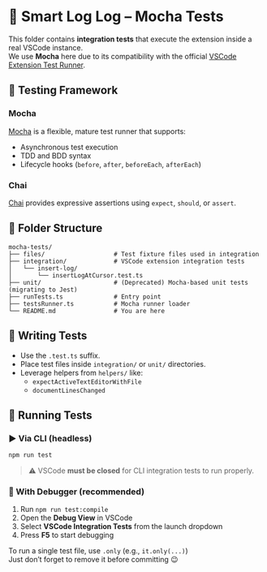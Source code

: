 # 🧪 Smart Log Log – Mocha Tests

This folder contains **integration tests** that execute the extension inside a real VSCode instance.  
We use **Mocha** here due to its compatibility with the official [VSCode Extension Test Runner](https://code.visualstudio.com/api/working-with-extensions/testing-extension).

## 🔧 Testing Framework

### **Mocha**

[Mocha](https://mochajs.org/) is a flexible, mature test runner that supports:

- Asynchronous test execution
- TDD and BDD syntax
- Lifecycle hooks (`before`, `after`, `beforeEach`, `afterEach`)

### **Chai**

[Chai](https://www.chaijs.com/) provides expressive assertions using `expect`, `should`, or `assert`.

## 📁 Folder Structure

```
mocha-tests/
├── files/                   # Test fixture files used in integration
├── integration/             # VSCode extension integration tests
│   └── insert-log/
│       └── insertLogAtCursor.test.ts
├── unit/                    # (Deprecated) Mocha-based unit tests (migrating to Jest)
├── runTests.ts              # Entry point
├── testsRunner.ts           # Mocha runner loader
└── README.md                # You are here
```

## 🧬 Writing Tests

- Use the `.test.ts` suffix.
- Place test files inside `integration/` or `unit/` directories.
- Leverage helpers from `helpers/` like:
  - `expectActiveTextEditorWithFile`
  - `documentLinesChanged`

## 📱 Running Tests

### ▶️ Via CLI (headless)

```bash
npm run test
```

> ⚠️ VSCode **must be closed** for CLI integration tests to run properly.

### 🐞 With Debugger (recommended)

1. Run `npm run test:compile`
2. Open the **Debug View** in VSCode
3. Select **VSCode Integration Tests** from the launch dropdown
4. Press **F5** to start debugging

To run a single test file, use `.only` (e.g., `it.only(...)`)  
Just don’t forget to remove it before committing 😉

